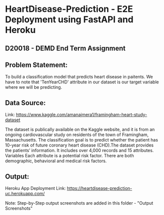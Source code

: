 # HeartDisease-Prediction - E2E Deployment using FastAPI and Heroku

## D20018 - DEMD End Term Assignment

## Problem Statement:

To build a classification model that predicts heart disease in paitents. We have to note that 'TenYearCHD' attribute in our dataset is our target variable where we will be predicting.

## Data Source:

Link: https://www.kaggle.com/amanajmera1/framingham-heart-study-dataset

The dataset is publically available on the Kaggle website, and it is from an ongoing cardiovascular study on residents of the town of Framingham, Massachusetts. The classification goal is to predict whether the patient has 10-year risk of future coronary heart disease (CHD).The dataset provides the patients’ information. It includes over 4,000 records and 15 attributes. Variables Each attribute is a potential risk factor. There are both demographic, behavioral and medical risk factors.

## Output:

Heroku App Deployment Link: https://heartdisease-prediction-uc.herokuapp.com/

Note: Step-by-Step output screenshots are added in this folder - "Output Screenshots"
